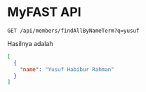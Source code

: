 # MyFAST API

```
GET /api/members/findAllByNameTerm?q=yusuf
```

Hasilnya adalah 

```json
[
  {
    "name": "Yusuf Habibur Rahman"
  }
]
```
